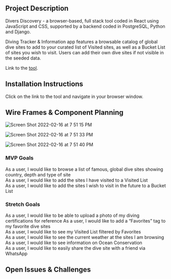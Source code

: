 ## Project Description 
Divers Discovery - a browser-based, full stack tool coded in React using JavaScript and CSS, supported by a backend coded in PostgreSQL, Python and Django.

Diving Tracker & Information app features a browsable catalog of global dive sites to add to your curated list of Visited sites, as well as a Bucket List of sites you wish to visit. Users can add their own dive sites if not visible in the seeded data.


Link to the [tool](https://divers-discovery.netlify.app/).


## Installation Instructions
Click on the link to the tool and navigate in your browser window.


## Wire Frames & Component Planning
![Screen Shot 2022-02-16 at 7 51 15 PM](https://user-images.githubusercontent.com/93795090/154383242-5ea5a256-2ebe-417a-a085-c24e09bd75c5.png)


![Screen Shot 2022-02-16 at 7 51 33 PM](https://user-images.githubusercontent.com/93795090/154383178-730d208e-e64e-4df2-8f77-775b152a8571.png)

![Screen Shot 2022-02-16 at 7 51 40 PM](https://user-images.githubusercontent.com/93795090/154383188-e42238ee-64eb-4157-9a96-ffcd302e3a3b.png)


### MVP Goals
As a user, I would like to browse a list of famous, global dive sites showing country, depth and type of site<br>
As a user, I would like to add the sites I have visited to a Visited List<br>
As a user, I would like to add the sites I wish to visit in the future to a Bucket List<br>

### Stretch Goals
As a user, I would like to be able to upload a photo of my diving certifications for reference
As a user, I would like to add a “Favorites” tag to my favorite dive sites<br>
As a user, I would like to see my Visited List filtered by Favorites<br>
As a user, I would like to see the current weather at the sites I am browsing<br>
As a user, I would like to see information on Ocean Conservation<br>
As a user, I would like to easily share the dive site with a friend via WhatsApp<br>

## Open Issues & Challenges
